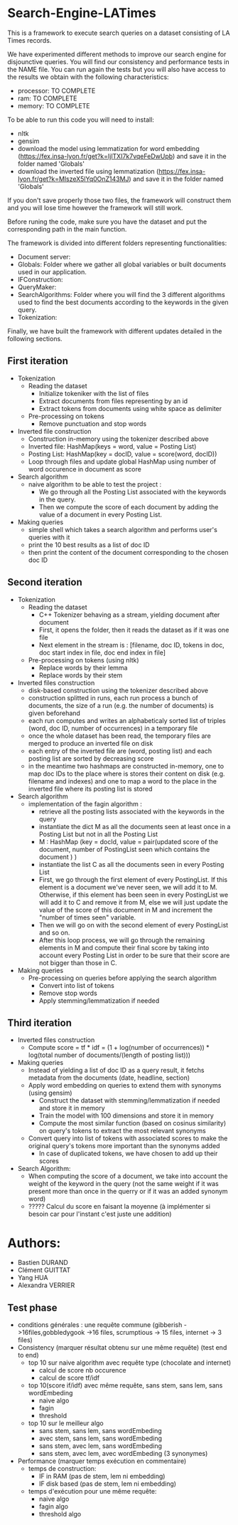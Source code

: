 # Search-Engine-LATimes

This is a framework to execute search queries on a dataset consisting of LA Times records.

We have experimented different methods to improve our search engine for disjounctive queries. You will find our consistency and performance tests in the NAME file. You can run again the tests but you will also have access to the results we obtain with the following characteristics:
  - processor: TO COMPLETE
  - ram: TO COMPLETE
  - memory: TO COMPLETE
  
To be able to run this code you will need to install:
  - nltk
  - gensim
  - download the model using lemmatization for word embedding (https://fex.insa-lyon.fr/get?k=IjlTXI7k7vqeFeDwUpb) and save it in the folder named 'Globals'
  - download the inverted file using lemmatization (https://fex.insa-lyon.fr/get?k=MlszeX5lYq0OnZ143MJ) and save it in the folder named 'Globals'

If you don't save properly those two files, the framework will construct them and you will lose time however the framework will still work.

Before runing the code, make sure you have the dataset and put the corresponding path in the main function.

The framework is divided into different folders representing functionalities:
  - Document server:
  - Globals: Folder where we gather all global variables or built documents used in our application. 
  - IFConstruction: 
  - QueryMaker: 
  - SearchAlgorithms: Folder where you will find the 3 different algorithms used to find the best documents according to the keywords in the given query. 
  - Tokenization: 
  
Finally, we have built the framework with different updates detailed in the following sections.

## First iteration

- Tokenization
  - Reading the dataset
    - Initialize tokeniker with the list of files 
    - Extract documents from files representing by an id
    - Extract tokens from documents using white space as delimiter
  - Pre-processing on tokens
    - Remove punctuation and stop words	
- Inverted file construction
  - Construction in-memory using the tokenizer described above
  - Inverted file: HashMap(keys = word, value = Posting List)
  - Posting List: HashMap(key = docID, value = score(word, docID))
  - Loop through files and update global HashMap using number of word occurence in document as score
- Search algorithm
  - naive algorithm to be able to test the project : 
    - We go through all the Posting List associated with the keywords in the query. 
    - Then we compute the score of each document by adding the value of a document in every Posting List. 
- Making queries
    - simple shell which takes a search algorithm and performs user's queries with it
    - print the 10 best results as a list of doc ID
    - then print the content of the document corresponding to the chosen doc ID

## Second iteration

- Tokenization
  - Reading the dataset
    - C++ Tokenizer behaving as a stream, yielding document after document
    - First, it opens the folder, then it reads the dataset as if it was one file
    - Next element in the stream is : [filename, doc ID, tokens in doc, doc start index in file, doc end index in file]
  - Pre-processing on tokens (using nltk)
    - Replace words by their lemma
    - Replace words by their stem
- Inverted files construction
  - disk-based construction using the tokenizer described above
  - construction splitted in runs, each run process a bunch of documents, the size of a run (e.g. the number of documents) is given beforehand
  - each run computes and writes an alphabeticaly sorted list of triples (word, doc ID, number of occurrences) in a temporary file  
  - once the whole dataset has been read, the temporary files are merged to produce an inverted file on disk
  - each entry of the inverted file are (word, posting list) and each posting list are sorted by decreasing score 
  - in the meantime two hashmaps are constructed in-memory, one to map doc IDs to the place where is stores their content on disk (e.g. filename and indexes) and one to map a word to the place in the inverted file where its posting list is stored
- Search algorithm
  - implementation of the fagin algorithm :
    - retrieve all the posting lists associated with the keywords in the query
    - instantiate the dict M as all the documents seen at least once in a Posting List but not in all the Posting List
    - M : HashMap (key = docId, value = pair(updated score of the document, number of PostingList seen which contains the document ) )
    - instantiate the list C as all the documents seen in every Posting List
    - First, we go through the first element of every PostingList. If this element is a document we've never seen, we will add it to M. Otherwise, if this element has been seen in every PostingList we will add it to C and remove it from M, else we will just update the value of the score of this document in M and increment the "number of times seen" variable.
    - Then we will go on with the second element of every PostingList and so on. 
    - After this loop process, we will go through the remaining elements in M and compute their final score by taking into account every Posting List in order to be sure that their score are not bigger than those in C. 
- Making queries
  - Pre-processing on queries before applying the search algorithm
    - Convert into list of tokens
    - Remove stop words
    - Apply stemming/lemmatization if needed

## Third iteration

- Inverted files construction
  - Compute score = tf * idf = (1 + log(number of occurrences)) * log(total number of documents/(length of posting list))) 
- Making queries
  - Instead of yielding a list of doc ID as a query result, it fetchs metadata from the documents (date, headline, section)
  - Apply word embedding on queries to extend them with synonyms (using gensim)
    - Construct the dataset with stemming/lemmatization if needed and store it in memory
    - Train the model with 100 dimensions and store it in memory
    - Compute the most similar function (based on cosinus similarity) on query's tokens to extract the most relevant synonyms
  - Convert query into list of tokens with associated scores to make the original query's tokens more important than the synonyms added
    - In case of duplicated tokens, we have chosen to add up their scores
- Search Algorithm: 
  - When computing the score of a document, we take into account the weight of the keyword in the query (not the same weight if it was present more than once in the querry or if it was an added synonym word) 
  - ????? Calcul du score en faisant la moyenne (à implémenter si besoin car pour l'instant c'est juste une addition)


# Authors:
  - Bastien DURAND
  - Clément GUITTAT
  - Yang HUA
  - Alexandra VERRIER

## Test phase
- conditions générales : une requête commune (gibberish ->16files,gobbledygook ->16 files, scrumptious -> 15 files, internet -> 3 files)
- Consistency (marquer résultat obtenu sur une même requête) (test end to end)
  - top 10 sur naive algorithm avec requête type (chocolate and internet)
    - calcul de score nb occurence
    - calcul de score tf/idf
  - top 10(score if/idf) avec même requête, sans stem, sans lem, sans wordEmbeding
    - naive algo
    - fagin
    - threshold
  - top 10 sur le meilleur algo
    - sans stem, sans lem, sans wordEmbeding
    - avec stem, sans lem, sans wordEmbeding
    - sans stem, avec lem, sans wordEmbeding
    - sans stem, avec lem, avec wordEmbeding (3 synonymes)
- Performance (marquer temps exécution en commentaire)
  - temps de construction:
    - IF in RAM (pas de stem, lem ni embedding)
    - IF disk based (pas de stem, lem ni embedding)
  - temps d'exécution pour une même requête:
    - naive algo
    - fagin algo
    - threshold algo
